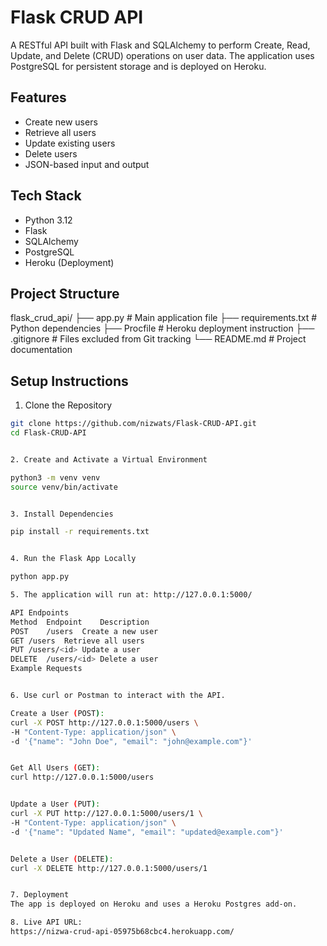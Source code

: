 # Flask CRUD API

A RESTful API built with Flask and SQLAlchemy to perform Create, Read, Update, and Delete (CRUD) operations on user data. The application uses PostgreSQL for persistent storage and is deployed on Heroku.

## Features

- Create new users
- Retrieve all users
- Update existing users
- Delete users
- JSON-based input and output

## Tech Stack

- Python 3.12
- Flask
- SQLAlchemy
- PostgreSQL
- Heroku (Deployment)

## Project Structure

flask_crud_api/
├── app.py # Main application file
├── requirements.txt # Python dependencies
├── Procfile # Heroku deployment instruction
├── .gitignore # Files excluded from Git tracking
└── README.md # Project documentation


## Setup Instructions

1. Clone the Repository

```bash
git clone https://github.com/nizwats/Flask-CRUD-API.git
cd Flask-CRUD-API


2. Create and Activate a Virtual Environment

python3 -m venv venv
source venv/bin/activate


3. Install Dependencies

pip install -r requirements.txt


4. Run the Flask App Locally

python app.py

5. The application will run at: http://127.0.0.1:5000/

API Endpoints
Method	Endpoint	Description
POST	/users	Create a new user
GET	/users	Retrieve all users
PUT	/users/<id>	Update a user
DELETE	/users/<id>	Delete a user
Example Requests


6. Use curl or Postman to interact with the API.

Create a User (POST):
curl -X POST http://127.0.0.1:5000/users \
-H "Content-Type: application/json" \
-d '{"name": "John Doe", "email": "john@example.com"}'


Get All Users (GET):
curl http://127.0.0.1:5000/users


Update a User (PUT):
curl -X PUT http://127.0.0.1:5000/users/1 \
-H "Content-Type: application/json" \
-d '{"name": "Updated Name", "email": "updated@example.com"}'


Delete a User (DELETE):
curl -X DELETE http://127.0.0.1:5000/users/1


7. Deployment
The app is deployed on Heroku and uses a Heroku Postgres add-on.

8. Live API URL:
https://nizwa-crud-api-05975b68cbc4.herokuapp.com/
